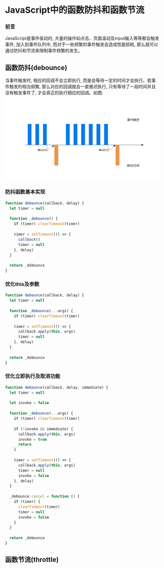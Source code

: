 # JavaScript中的函数防抖和函数节流

### 前言
JavaScript是事件驱动的, 大量的操作如点击、页面滚动及input输入等等都会触发事件, 加入到事件队列中, 而对于一些频繁的事件触发会造成性能损耗, 那么就可以通过防抖和节流来限制事件频繁的发生。

## 函数防抖(debounce)
当事件触发时, 相应的回调不会立即执行, 而是会等待一定的时间才会执行。若事件触发的相当频繁, 那么对应的回调就会一直推迟执行, 只有等待了一段时间并且没有触发事件了, 才会真正的执行相应的回调。如图:
![alt text](images/01_debounce.png)

### 防抖函数基本实现
```javascript
function debounce(callback, delay) {
  let timer = null

  function _debounce() {
    if (timer) clearTimeout(timer)

    timer = setTimeout(() => {
      callback()
      timer = null
    }, delay)
  }

  return _debounce
}
```

### 优化this及参数
``` javascript
function debounce(callback, delay) {
  let timer = null

  function _debounce(...args) {
    if (timer) clearTimeout(timer)

    timer = setTimeout(() => {
      callback.apply(this, args)
      timer = null
    }, delay)
  }

  return _debounce
}
```

### 优化立即执行及取消功能
```javascript
function debounce(callback, delay, immediate) {
  let timer = null

  let invoke = false

  function _debounce(...args) {
    if (timer) clearTimeout(timer)

    if (!invoke && immediate) {
      callback.apply(this, args)
      invoke = true
      return
    }

    timer = setTimeout(() => {
      callback.apply(this, args)
      timer = null
      invoke = false
    }, delay)
  }

  _debounce.cancel = function () {
    if (timer) {
      clearTimeout(timer)
      timer = null
      invoke = false
    }
  }

  return _debounce
}
```

## 函数节流(throttle)